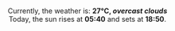 <p  align="center"><br/>Currently, the weather is: <b> 27°C, <i>overcast clouds</i></b></br>Today, the sun rises at <b>05:40</b> and sets at <b>18:50</b>.</p>